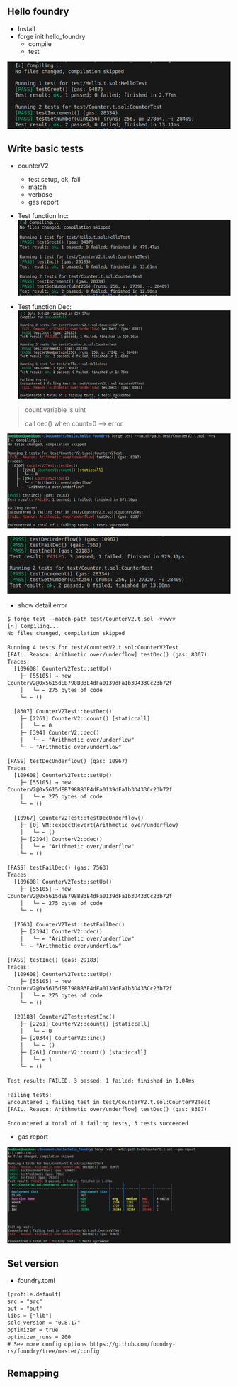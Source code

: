 ## Hello foundry

- Install 
- forge init hello_foundry 
  - compile
  - test

![forge test](Asset/20230603114107.png)
## Write basic tests 
- counterV2
  - test setup, ok, fail
  - match
  - verbose 
  - gas report

- Test function Inc:
![Write foundry test ](Asset/20230603114540.png)

- Test function Dec:
![Test dec](Asset/20230603114951.png)

> count variable is uint 
> 
> call dec() when count=0 --> error

![](Asset/20230603115309.png)

![](Asset/20230603115457.png)

- show detail error

```
$ forge test --match-path test/CounterV2.t.sol -vvvvv
[⠢] Compiling...
No files changed, compilation skipped

Running 4 tests for test/CounterV2.t.sol:CounterV2Test
[FAIL. Reason: Arithmetic over/underflow] testDec() (gas: 8307)
Traces:
  [109608] CounterV2Test::setUp() 
    ├─ [55105] → new CounterV2@0x5615dEB798BB3E4dFa0139dFa1b3D433Cc23b72f
    │   └─ ← 275 bytes of code
    └─ ← ()

  [8307] CounterV2Test::testDec() 
    ├─ [2261] CounterV2::count() [staticcall]
    │   └─ ← 0
    ├─ [394] CounterV2::dec() 
    │   └─ ← "Arithmetic over/underflow"
    └─ ← "Arithmetic over/underflow"

[PASS] testDecUnderflow() (gas: 10967)
Traces:
  [109608] CounterV2Test::setUp() 
    ├─ [55105] → new CounterV2@0x5615dEB798BB3E4dFa0139dFa1b3D433Cc23b72f
    │   └─ ← 275 bytes of code
    └─ ← ()

  [10967] CounterV2Test::testDecUnderflow() 
    ├─ [0] VM::expectRevert(Arithmetic over/underflow) 
    │   └─ ← ()
    ├─ [2394] CounterV2::dec() 
    │   └─ ← "Arithmetic over/underflow"
    └─ ← ()

[PASS] testFailDec() (gas: 7563)
Traces:
  [109608] CounterV2Test::setUp() 
    ├─ [55105] → new CounterV2@0x5615dEB798BB3E4dFa0139dFa1b3D433Cc23b72f
    │   └─ ← 275 bytes of code
    └─ ← ()

  [7563] CounterV2Test::testFailDec() 
    ├─ [2394] CounterV2::dec() 
    │   └─ ← "Arithmetic over/underflow"
    └─ ← "Arithmetic over/underflow"

[PASS] testInc() (gas: 29183)
Traces:
  [109608] CounterV2Test::setUp() 
    ├─ [55105] → new CounterV2@0x5615dEB798BB3E4dFa0139dFa1b3D433Cc23b72f
    │   └─ ← 275 bytes of code
    └─ ← ()

  [29183] CounterV2Test::testInc() 
    ├─ [2261] CounterV2::count() [staticcall]
    │   └─ ← 0
    ├─ [20344] CounterV2::inc() 
    │   └─ ← ()
    ├─ [261] CounterV2::count() [staticcall]
    │   └─ ← 1
    └─ ← ()

Test result: FAILED. 3 passed; 1 failed; finished in 1.04ms

Failing tests:
Encountered 1 failing test in test/CounterV2.t.sol:CounterV2Test
[FAIL. Reason: Arithmetic over/underflow] testDec() (gas: 8307)

Encountered a total of 1 failing tests, 3 tests succeeded
```

- gas report 

![Gas report](Asset/20230603115725.png)

## Set version 

- foundry.toml 

```
[profile.default]
src = "src"
out = "out"
libs = ["lib"]
solc_version = "0.8.17"
optimizer = true 
optimizer_runs = 200
# See more config options https://github.com/foundry-rs/foundry/tree/master/config
```

## Remapping
